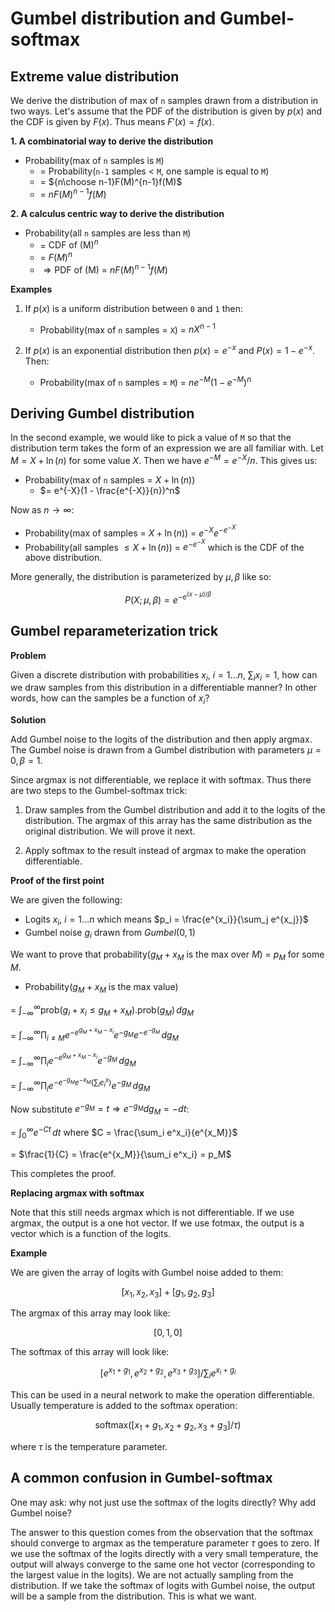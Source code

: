 # Gumbel distribution and Gumbel-softmax 

## Extreme value distribution

We derive the distribution of max of `n` samples drawn from a distribution in two ways. Let's assume that the PDF of the distribution is given by $p(x)$ and the CDF is given by $F(x)$. Thus means $F'(x) = f(x)$.

**1. A combinatorial way to derive the distribution**

- Probability(max of `n` samples is `M`) 
  - = Probability(`n-1` samples < `M`, one sample is equal to `M`)
  - = ${n\choose n-1}F(M)^{n-1}f(M)$
  - = $nF(M)^{n-1}f(M)$

**2. A calculus centric way to derive the distribution**

- Probability(all `n` samples are less than `M`)
  - = $\text{CDF of (M)}^n$
  - = $F(M)^n$
  - $\Rightarrow \text{PDF of (M) = }$ $nF(M)^{n-1}f(M)$

**Examples**

1. If $p(x)$ is a uniform distribution between `0` and `1` then:
    - Probability(max of `n` samples = `X`) = $nX^{n-1}$

2. If $p(x)$ is an exponential distribution then $p(x) = e^{-x}$ and $P(x) = 1-e^{-x}$. Then:
    - Probability(max of `n` samples = `M`) = $ne^{-M}(1-e^{-M})^n$

## Deriving Gumbel distribution

In the second example, we would like to pick a value of `M` so that the distribution term takes the form of an expression we are all familiar with. Let $M = X + \ln(n)$ for some value $X$. Then we have $e^{-M} = e^{-X}/n$. This gives us:

- Probability(max of `n` samples = $X + \ln(n)$)
  - $= e^{-X}(1 - \frac{e^{-X}}{n})^n$

Now as $n \rightarrow \infty$:

- Probability(max of samples = $X + \ln(n)$) = $e^{-X}e^{-e^{-X}}$
- Probability(all samples $\le X + \ln(n)$) = $e^{-e^{-X}}$ which is the CDF of the above distribution.

More generally, the distribution is parameterized by $\mu, \beta$ like so:

$$P(X;\mu, \beta) = e^{-e^{(x - \mu)/\beta}}$$

## Gumbel reparameterization trick

**Problem**

Given a discrete distribution with probabilities $x_i,\ i=1\ldots n,\ \sum_i {x_i} = 1$, how can we draw samples from this distribution in a differentiable manner? In other words, how can the samples be a function of $x_i$?

**Solution**

Add Gumbel noise to the logits of the distribution and then apply argmax. The Gumbel noise is drawn from a Gumbel distribution with parameters $\mu = 0, \beta = 1$. 

Since argmax is not differentiable, we replace it with softmax. Thus there are two steps to the Gumbel-softmax trick:

1. Draw samples from the Gumbel distribution and add it to the logits of the distribution. The argmax of this array has the same distribution as the original distribution. We will prove it next.

2. Apply softmax to the result instead of argmax to make the operation differentiable.

**Proof of the first point**

We are given the following:

- Logits $x_i,\ i=1\ldots n$ which means $p_i = \frac{e^{x_i}}{\sum_j e^{x_j}}$
- Gumbel noise $g_i$ drawn from $Gumbel(0, 1)$

We want to prove that probability($g_M + x_M$ is the max over $M$) = $p_M$ for some $M$.

- Probability($g_M + x_M$ is the max value)

= $\int_{-\infty}^{\infty} \text{prob} (g_i + x_i \le g_M + x_M) . \text{prob} (g_M) \,dg_M$

= $\int_{-\infty}^{\infty} \prod_{i \ne M} e^{-e^{g_M + x_M - x_i}} e^{-g_M} e^{-e^{-g_M}}   \,dg_M$

= $\int_{-\infty}^{\infty} \prod_{i} e^{-e^{g_M + x_M - x_i}} e^{-g_M}   \,dg_M$

= $\int_{-\infty}^{\infty} \prod_{i} e^{-{e^{-g_M}}{e^{-x_M}}(\sum_i e^x_i)} e^{-g_M}   \,dg_M$

Now substitute $e^{-g_M} = t \Rightarrow e^{-g_M} dg_M = -dt$:

= $\int_{0}^{\infty} e^{-Ct}   \,dt$ where $C = \frac{\sum_i e^x_i}{e^{x_M}}$

 = $\frac{1}{C} = \frac{e^{x_M}}{\sum_i e^x_i} = p_M$

 This completes the proof.

 **Replacing argmax with softmax**

 Note that this still needs argmax which is not differentiable. If we use argmax, the output is a one hot vector. If we use fotmax, the output is a vector which is a function of the logits.

**Example**

We are given the array of logits with Gumbel noise added to them:

$$[x_1, x_2, x_3] + [g_1, g_2, g_3]$$

The argmax of this array may look like:

$$[0, 1, 0]$$

The softmax of this array will look like:

$$[e^{x_1 + g_1}, e^{x_2 + g_2}, e^{x_3 + g_3}]/\sum_i e^{x_i + g_i}$$

This can be used in a neural network to make the operation differentiable. Usually temperature is added to the softmax operation:

$$\text{softmax}([x_1 + g_1, x_2 + g_2, x_3 + g_3]/\tau)$$

where $\tau$ is the temperature parameter.

## A common confusion in Gumbel-softmax

One may ask: why not just use the softmax of the logits directly? Why add Gumbel noise?

The answer to this question comes from the observation that the softmax should converge to argmax as the temperature parameter $\tau$ goes to zero. If we use the softmax of the logits directly with a very small temperature, the output will always converge to the same one hot vector (corresponding to the largest value in the logits). We are not actually sampling from the distribution. If we take the softmax of logits with Gumbel noise, the output will be a sample from the distribution. This is what we want.